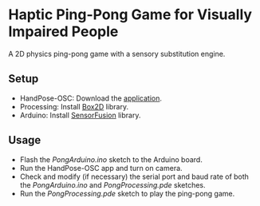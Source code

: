 # Haptic Ping-Pong Game for Visually Impaired People
A 2D physics ping-pong game with a sensory substitution engine.

## Setup
* HandPose-OSC: Download the [application](https://github.com/faaip/HandPose-OSC/releases).
* Processing: Install [Box2D](https://github.com/shiffman/Box2D-for-Processing) library.
* Arduino: Install [SensorFusion](https://github.com/aster94/SensorFusion) library.

## Usage
* Flash the _PongArduino.ino_ sketch to the Arduino board.
* Run the HandPose-OSC app and turn on camera.
* Check and modify (if necessary) the serial port and baud rate of both the _PongArduino.ino_ and _PongProcessing.pde_ sketches.
* Run the _PongProcessing.pde_ sketch to play the ping-pong game.